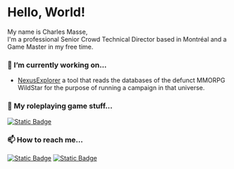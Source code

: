 # Hello, World!
My name is Charles Masse,<br>
I'm a professional Senior Crowd Technical Director based in Montréal and a Game Master in my free time.

###  🔭 I’m currently working on...
- [NexusExplorer](https://github.com/charles-masse/NexusExplorer) a tool that reads the databases of the defunct MMORPG WildStar for the purpose of running a campaign in that universe.

### 🎲 My roleplaying game stuff...
<a href="https://charles-masse.itch.io" target="_blank" rel="noopener noreferrer"><img alt="Static Badge" src="https://img.shields.io/badge/-itch.io-test?style=plastic&logo=itchdotio&labelColor=%23111111&color=%231b1b1b"></a>

### 📫 How to reach me...
<a href="https://www.linkedin.com/in/charles-masse" target="_blank" rel="noopener noreferrer"><img alt="Static Badge" src="https://img.shields.io/badge/in-LinkedIn-test?style=plastic&labelColor=%230a66c2&color=%23FFFFFF"></a>
<a href="https://discordapp.com/users/701231102429233182" target="_blank" rel="noopener noreferrer"><img alt="Static Badge" src="https://img.shields.io/badge/Discord-%20?style=plastic&logo=discord&color=%232f3136"></a>
